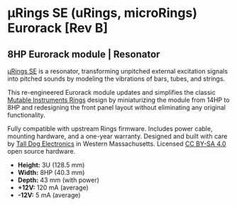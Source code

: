 # µRings SE (uRings, microRings) Eurorack [Rev B]

## 8HP Eurorack module | Resonator

[μRings SE](http://urings-se.com) is a resonator, transforming unpitched external excitation signals into pitched sounds by modeling the vibrations of bars, tubes, and strings.

This re-engineered Eurorack module updates and simplifies the classic [Mutable Instruments Rings](https://mutable-instruments.net/modules/rings/) design by miniaturizing the module from 14HP to 8HP and redesigning the front panel layout without eliminating any original functionality.

Fully compatible with upstream Rings firmware. Includes power cable, mounting hardware, and a one-year warranty. Designed and built with care by [Tall Dog Electronics](http://tall-dog.com) in Western Massachusetts. Licensed [CC BY-SA 4.0](https://creativecommons.org/licenses/by-sa/4.0/) open source hardware.

- **Height:** 3U (128.5 mm)
- **Width:** 8HP (40.3 mm)
- **Depth:** 43 mm (with power)
- **+12V:** 120 mA (average)
- **-12V:** 5 mA (average)
